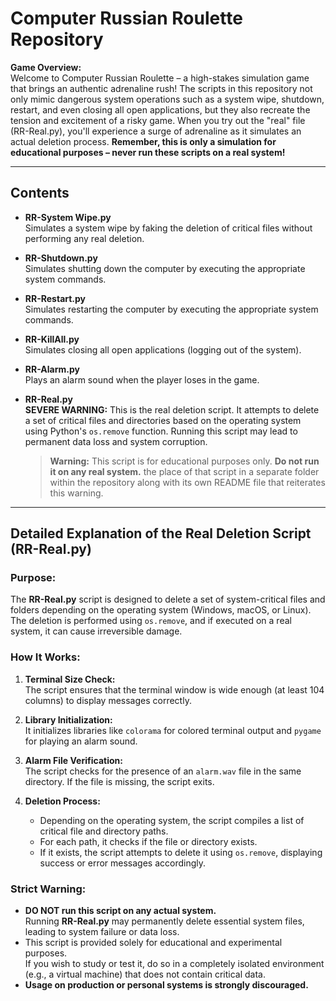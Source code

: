 # Computer Russian Roulette Repository

**Game Overview:**  
Welcome to Computer Russian Roulette – a high-stakes simulation game that brings an authentic adrenaline rush! The scripts in this repository not only mimic dangerous system operations such as a system wipe, shutdown, restart, and even closing all open applications, but they also recreate the tension and excitement of a risky game. When you try out the "real" file (RR-Real.py), you'll experience a surge of adrenaline as it simulates an actual deletion process. **Remember, this is only a simulation for educational purposes – never run these scripts on a real system!**

---

## Contents

- **RR-System Wipe.py**  
  Simulates a system wipe by faking the deletion of critical files without performing any real deletion.

- **RR-Shutdown.py**  
  Simulates shutting down the computer by executing the appropriate system commands.

- **RR-Restart.py**  
  Simulates restarting the computer by executing the appropriate system commands.

- **RR-KillAll.py**  
  Simulates closing all open applications (logging out of the system).

- **RR-Alarm.py**  
  Plays an alarm sound when the player loses in the game.

- **RR-Real.py**  
  **SEVERE WARNING:** This is the real deletion script. It attempts to delete a set of critical files and directories based on the operating system using Python's `os.remove` function. Running this script may lead to permanent data loss and system corruption.

  > **Warning:** This script is for educational purposes only. **Do not run it on any real system.** the place of that script in a separate folder within the repository along with its own README file that reiterates this warning.

---

## Detailed Explanation of the Real Deletion Script (RR-Real.py)

### Purpose:
The **RR-Real.py** script is designed to delete a set of system-critical files and folders depending on the operating system (Windows, macOS, or Linux). The deletion is performed using `os.remove`, and if executed on a real system, it can cause irreversible damage.

### How It Works:
1. **Terminal Size Check:**  
   The script ensures that the terminal window is wide enough (at least 104 columns) to display messages correctly.

2. **Library Initialization:**  
   It initializes libraries like `colorama` for colored terminal output and `pygame` for playing an alarm sound.

3. **Alarm File Verification:**  
   The script checks for the presence of an `alarm.wav` file in the same directory. If the file is missing, the script exits.

4. **Deletion Process:**  
   - Depending on the operating system, the script compiles a list of critical file and directory paths.
   - For each path, it checks if the file or directory exists.
   - If it exists, the script attempts to delete it using `os.remove`, displaying success or error messages accordingly.

### **Strict Warning:**
- **DO NOT run this script on any actual system.**  
  Running **RR-Real.py** may permanently delete essential system files, leading to system failure or data loss.
- This script is provided solely for educational and experimental purposes.  
  If you wish to study or test it, do so in a completely isolated environment (e.g., a virtual machine) that does not contain critical data.
- **Usage on production or personal systems is strongly discouraged.**
